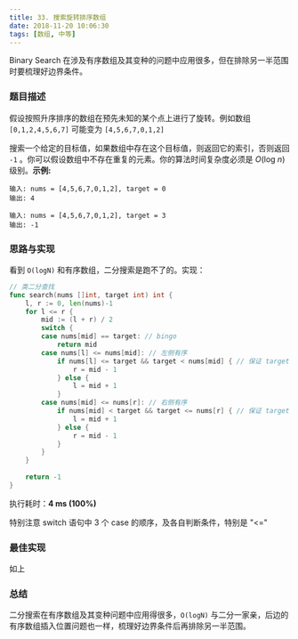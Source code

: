 ```yaml
---
title: 33. 搜索旋转排序数组
date: 2018-11-20 10:06:30
tags: [数组, 中等]
---
```


Binary Search 在涉及有序数组及其变种的问题中应用很多，但在排除另一半范围时要梳理好边界条件。

<!-- more -->

### 题目描述

假设按照升序排序的数组在预先未知的某个点上进行了旋转。例如数组 `[0,1,2,4,5,6,7]` 可能变为 `[4,5,6,7,0,1,2]` 

搜索一个给定的目标值，如果数组中存在这个目标值，则返回它的索引，否则返回 `-1` 。你可以假设数组中不存在重复的元素。你的算法时间复杂度必须是 *O*(log *n*) 级别。**示例:**

```
输入: nums = [4,5,6,7,0,1,2], target = 0
输出: 4

输入: nums = [4,5,6,7,0,1,2], target = 3
输出: -1
```



### 思路与实现

看到 `O(logN)` 和有序数组，二分搜索是跑不了的。实现：

```go
// 类二分查找
func search(nums []int, target int) int {
	l, r := 0, len(nums)-1
	for l <= r {
		mid := (l + r) / 2
		switch {
		case nums[mid] == target: // bingo
			return mid
		case nums[l] <= nums[mid]: // 左侧有序
			if nums[l] <= target && target < nums[mid] { // 保证 target 一定在有序的左侧内
				r = mid - 1
			} else {
				l = mid + 1
			}
		case nums[mid] <= nums[r]: // 右侧有序
			if nums[mid] < target && target <= nums[r] { // 保证 target 一定在有序的右侧内
				l = mid + 1
			} else {
				r = mid - 1
			}
		}
	}
	
	return -1
}
```

执行耗时：**4 ms (100%)**

<div class="tip">
    特别注意 switch 语句中 3 个 case 的顺序，及各自判断条件，特别是 "<="
</div>



### 最佳实现

如上



### 总结

二分搜索在有序数组及其变种问题中应用得很多，`O(logN)` 与二分一家亲，后边的有序数组插入位置问题也一样，梳理好边界条件后再排除另一半范围。